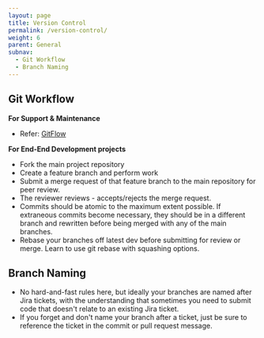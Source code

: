 ```yaml
---
layout: page
title: Version Control
permalink: /version-control/
weight: 6
parent: General
subnav:
  - Git Workflow
  - Branch Naming
---
```

## Git Workflow

**For Support & Maintenance**

* Refer: [GitFlow](https://github.com/nvie/gitflow)

**For End-End Development projects**

* Fork the main project repository
* Create a feature branch and perform work
* Submit a merge request of that feature branch to the main repository for peer review.
* The reviewer reviews - accepts/rejects the merge request.
* Commits should be atomic to the maximum extent possible. If extraneous commits become necessary, they should be in a different branch and rewritten before being merged with any of the main branches.
* Rebase your branches off latest dev before submitting for review or merge. Learn to use git rebase with squashing options.

## Branch Naming

* No hard-and-fast rules here, but ideally your branches are named after Jira tickets, with the understanding that sometimes you need to submit
code that doesn't relate to an existing Jira ticket.
* If you forget and don't name your branch after a ticket, just be sure to reference the ticket in the commit or pull request message.
